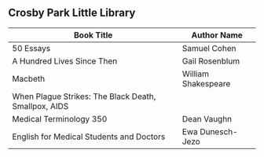 ## Crosby Park Little Library

|Book Title | Author Name|
|---| ---|
|50 Essays	|Samuel Cohen|
|A Hundred Lives Since Then 	|Gail Rosenblum|
|Macbeth	| William Shakespeare|
|When Plague Strikes: The Black Death, Smallpox, AIDS | |	
|Medical Terminology 350	| Dean Vaughn |
|English for Medical Students and Doctors	| Ewa Dunesch-Jezo |

